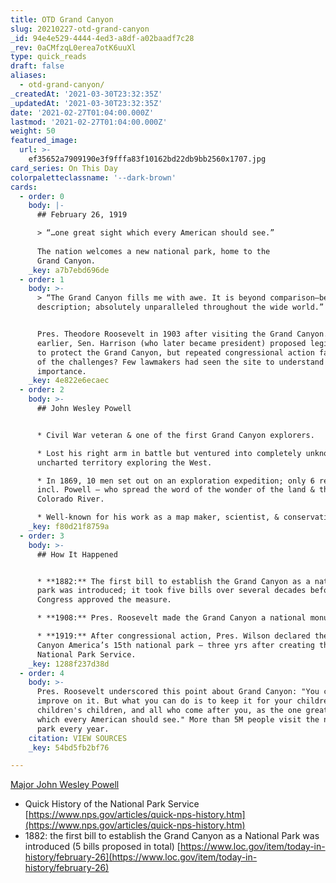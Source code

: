 ```yaml
---
title: OTD Grand Canyon
slug: 20210227-otd-grand-canyon
_id: 94e4e529-4444-4ed3-a8df-a02baadf7c28
_rev: 0aCMfzqL0erea7otK6uuXl
type: quick_reads
draft: false
aliases:
  - otd-grand-canyon/
_createdAt: '2021-03-30T23:32:35Z'
_updatedAt: '2021-03-30T23:32:35Z'
date: '2021-02-27T01:04:00.000Z'
lastmod: '2021-02-27T01:04:00.000Z'
weight: 50
featured_image:
  url: >-
    ef35652a7909190e3f9fffa83f10162bd22db9bb2560x1707.jpg
card_series: On This Day
colorpaletteclassname: '--dark-brown'
cards:
  - order: 0
    body: |-
      ## February 26, 1919

      > “…one great sight which every American should see.”  
        
      The nation welcomes a new national park, home to the  
      Grand Canyon.
    _key: a7b7ebd696de
  - order: 1
    body: >-
      > “The Grand Canyon fills me with awe. It is beyond comparison—beyond
      description; absolutely unparalleled throughout the wide world.”


      Pres. Theodore Roosevelt in 1903 after visiting the Grand Canyon. Years
      earlier, Sen. Harrison (who later became president) proposed legislation
      to protect the Grand Canyon, but repeated congressional action failed. One
      of the challenges? Few lawmakers had seen the site to understand its
      importance.
    _key: 4e822e6ecaec
  - order: 2
    body: >-
      ## John Wesley Powell


      * Civil War veteran & one of the first Grand Canyon explorers.

      * Lost his right arm in battle but ventured into completely unknown &
      uncharted territory exploring the West.

      * In 1869, 10 men set out on an exploration expedition; only 6 returned,
      incl. Powell – who spread the word of the wonder of the land & the
      Colorado River.

      * Well-known for his work as a map maker, scientist, & conservationist.
    _key: f80d21f8759a
  - order: 3
    body: >-
      ## How It Happened


      * **1882:** The first bill to establish the Grand Canyon as a national
      park was introduced; it took five bills over several decades before
      Congress approved the measure.

      * **1908:** Pres. Roosevelt made the Grand Canyon a national monument.

      * **1919:** After congressional action, Pres. Wilson declared the Grand
      Canyon America’s 15th national park – three yrs after creating the
      National Park Service.
    _key: 1288f237d38d
  - order: 4
    body: >-
      Pres. Roosevelt underscored this point about Grand Canyon: "You cannot
      improve on it. But what you can do is to keep it for your children, your
      children's children, and all who come after you, as the one great sight
      which every American should see." More than 5M people visit the national
      park every year.
    citation: VIEW SOURCES
    _key: 54bd5fb2bf76

---
```

[Major John Wesley Powell](https://www.usgs.gov/science-support/osqi/youth-education-science/science/john-wesley-powell-expedition-then-and-now?qt-science_center_objects=0#qt-science_center_objects)

* Quick History of the National Park Service  
[https://www.nps.gov/articles/quick-nps-history.htm](https://www.nps.gov/articles/quick-nps-history.htm)
* 1882: the first bill to establish the Grand Canyon as a National Park was introduced (5 bills proposed in total) [https://www.loc.gov/item/today-in-history/february-26](https://www.loc.gov/item/today-in-history/february-26)